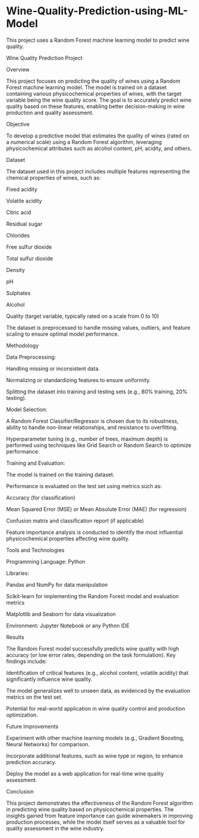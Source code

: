 # Wine-Quality-Prediction-using-ML-Model
This project uses a Random Forest machine learning model to predict wine quality.

Wine Quality Prediction Project

Overview

This project focuses on predicting the quality of wines using a Random Forest machine learning model. The model is trained on a dataset containing various physicochemical properties of wines, with the target variable being the wine quality score. The goal is to accurately predict wine quality based on these features, enabling better decision-making in wine production and quality assessment.

Objective

To develop a predictive model that estimates the quality of wines (rated on a numerical scale) using a Random Forest algorithm, leveraging physicochemical attributes such as alcohol content, pH, acidity, and others.

Dataset

The dataset used in this project includes multiple features representing the chemical properties of wines, such as:





Fixed acidity



Volatile acidity



Citric acid



Residual sugar



Chlorides



Free sulfur dioxide



Total sulfur dioxide



Density



pH



Sulphates



Alcohol



Quality (target variable, typically rated on a scale from 0 to 10)

The dataset is preprocessed to handle missing values, outliers, and feature scaling to ensure optimal model performance.

Methodology





Data Preprocessing:





Handling missing or inconsistent data.



Normalizing or standardizing features to ensure uniformity.



Splitting the dataset into training and testing sets (e.g., 80% training, 20% testing).



Model Selection:





A Random Forest Classifier/Regressor is chosen due to its robustness, ability to handle non-linear relationships, and resistance to overfitting.



Hyperparameter tuning (e.g., number of trees, maximum depth) is performed using techniques like Grid Search or Random Search to optimize performance.



Training and Evaluation:





The model is trained on the training dataset.



Performance is evaluated on the test set using metrics such as:





Accuracy (for classification)



Mean Squared Error (MSE) or Mean Absolute Error (MAE) (for regression)



Confusion matrix and classification report (if applicable)



Feature importance analysis is conducted to identify the most influential physicochemical properties affecting wine quality.

Tools and Technologies





Programming Language: Python



Libraries:





Pandas and NumPy for data manipulation



Scikit-learn for implementing the Random Forest model and evaluation metrics



Matplotlib and Seaborn for data visualization



Environment: Jupyter Notebook or any Python IDE

Results

The Random Forest model successfully predicts wine quality with high accuracy (or low error rates, depending on the task formulation). Key findings include:





Identification of critical features (e.g., alcohol content, volatile acidity) that significantly influence wine quality.



The model generalizes well to unseen data, as evidenced by the evaluation metrics on the test set.



Potential for real-world application in wine quality control and production optimization.

Future Improvements





Experiment with other machine learning models (e.g., Gradient Boosting, Neural Networks) for comparison.



Incorporate additional features, such as wine type or region, to enhance prediction accuracy.



Deploy the model as a web application for real-time wine quality assessment.

Conclusion

This project demonstrates the effectiveness of the Random Forest algorithm in predicting wine quality based on physicochemical properties. The insights gained from feature importance can guide winemakers in improving production processes, while the model itself serves as a valuable tool for quality assessment in the wine industry.
